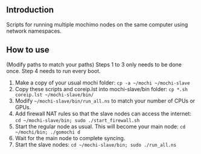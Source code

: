 ## Introduction ##
Scripts for running multiple mochimo nodes on the same computer using network namespaces.

## How to use ##
(Modify paths to match your paths)
Steps 1 to 3 only needs to be done once.
Step 4 needs to run every boot.
1. Make a copy of your usual mochi folder: `cp -a ~/mochi ~/mochi-slave`
2. Copy these scripts and coreip.lst into mochi-slave/bin folder: `cp *.sh coreip.lst ~/mochi-slave/bin/`
3. Modify `~/mochi-slave/bin/run_all.ns` to match your number of CPUs or GPUs.
4. Add firewall NAT rules so that the slave nodes can access the internet: `cd ~/mochi-slave/bin; sudo ./start_firewall.sh`
5. Start the regular node as usual. This will become your main node: `cd ~/mochi/bin; ./gomochi d`
6. Wait for the main node to complete syncing.
7. Start the slave nodes: `cd ~/mochi-slave/bin; sudo ./run_all.ns`

